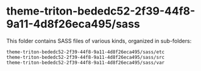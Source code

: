 # theme-triton-bededc52-2f39-44f8-9a11-4d8f26eca495/sass

This folder contains SASS files of various kinds, organized in sub-folders:

    theme-triton-bededc52-2f39-44f8-9a11-4d8f26eca495/sass/etc
    theme-triton-bededc52-2f39-44f8-9a11-4d8f26eca495/sass/src
    theme-triton-bededc52-2f39-44f8-9a11-4d8f26eca495/sass/var
